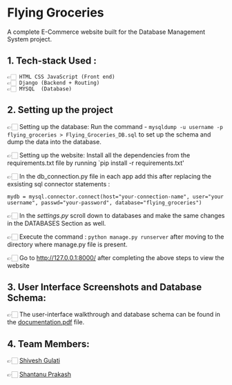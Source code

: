# Flying Groceries
A complete E-Commerce website built for the Database Management System project.

## 1. Tech-stack Used :
    👉🏻 HTML CSS JavaScript (Front end)
    👉🏻 Django (Backend + Routing)
    👉🏻 MYSQL  (Database)

## 2. Setting up the project

👉🏻 Setting up the database: Run the command - `mysqldump -u username -p flying_groceries > Flying_Groceries_DB.sql` to set up the schema and dump the data into the database.

👉🏻 Setting up the website: Install all the dependencies from the requirements.txt file by running `pip install -r requirements.txt'
    
👉🏻 In the db_connection.py file in each app add this after replacing the exsisting sql connector statements : 

`mydb = mysql.connector.connect(host="your-connection-name", user="your username", passwd="your-password", database="flying_groceries")
`

👉🏻 In the *settings.py* scroll down to databases and make the same changes in the DATABASES Section as well.

👉🏻 Execute the command : `python manage.py runserver` after moving to the directory where manage.py file is present.

👉🏻 Go to http://127.0.0.1:8000/ after completing the above steps to view the website

## 3. User Interface Screenshots and Database Schema:

👉🏻 The user-interface walkthrough and  database schema can be found in the [documentation.pdf](https://github.com/ShiveshGit/Flying-Groceries/blob/master/Documentation.pdf) file.


## 4. Team Members:

👉🏻 [Shivesh Gulati](https://github.com/ShiveshGit)

👉🏻 [Shantanu Prakash](https://github.com/Shantanu21285)
